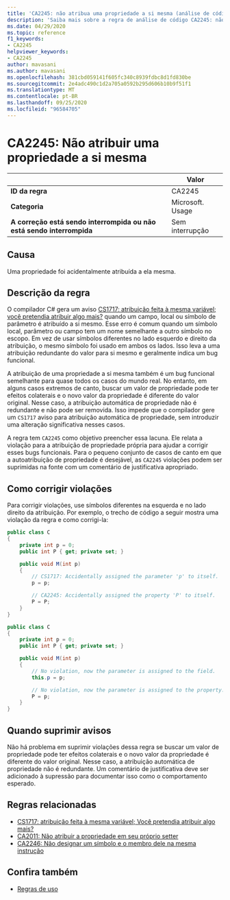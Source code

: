 ```yaml
---
title: 'CA2245: não atribua uma propriedade a si mesma (análise de código)'
description: 'Saiba mais sobre a regra de análise de código CA2245: não atribua uma propriedade a ela mesma'
ms.date: 04/29/2020
ms.topic: reference
f1_keywords:
- CA2245
helpviewer_keywords:
- CA2245
author: mavasani
ms.author: mavasani
ms.openlocfilehash: 381cbd059141f605fc340c8939fdbc8d1fd830be
ms.sourcegitcommit: 2e4adc490c1d2a705a0592b295d606b10b9f51f1
ms.translationtype: MT
ms.contentlocale: pt-BR
ms.lasthandoff: 09/25/2020
ms.locfileid: "96584705"
---
```

# <a name="ca2245-do-not-assign-a-property-to-itself"></a>CA2245: Não atribuir uma propriedade a si mesma

| | Valor |
|-|-|
| **ID da regra** |CA2245|
| **Categoria** |Microsoft. Usage|
| **A correção está sendo interrompida ou não está sendo interrompida** |Sem interrupção|

## <a name="cause"></a>Causa

Uma propriedade foi acidentalmente atribuída a ela mesma.

## <a name="rule-description"></a>Descrição da regra

O compilador C# gera um aviso [CS1717: atribuição feita à mesma variável; você pretendia atribuir algo mais?](../../../csharp/misc/cs1717.md) quando um campo, local ou símbolo de parâmetro é atribuído a si mesmo. Esse erro é comum quando um símbolo local, parâmetro ou campo tem um nome semelhante a outro símbolo no escopo. Em vez de usar símbolos diferentes no lado esquerdo e direito da atribuição, o mesmo símbolo foi usado em ambos os lados. Isso leva a uma atribuição redundante do valor para si mesmo e geralmente indica um bug funcional.

A atribuição de uma propriedade a si mesma também é um bug funcional semelhante para quase todos os casos do mundo real. No entanto, em alguns casos extremos de canto, buscar um valor de propriedade pode ter efeitos colaterais e o novo valor da propriedade é diferente do valor original. Nesse caso, a atribuição automática de propriedade não é redundante e não pode ser removida. Isso impede que o compilador gere um `CS1717` aviso para atribuição automática de propriedade, sem introduzir uma alteração significativa nesses casos.

A regra tem `CA2245` como objetivo preencher essa lacuna. Ele relata a violação para a atribuição de propriedade própria para ajudar a corrigir esses bugs funcionais. Para o pequeno conjunto de casos de canto em que a autoatribuição de propriedade é desejável, as `CA2245` violações podem ser suprimidas na fonte com um comentário de justificativa apropriado.

## <a name="how-to-fix-violations"></a>Como corrigir violações

Para corrigir violações, use símbolos diferentes na esquerda e no lado direito da atribuição. Por exemplo, o trecho de código a seguir mostra uma violação da regra e como corrigi-la:

```csharp
public class C
{
    private int p = 0;
    public int P { get; private set; }

    public void M(int p)
    {
        // CS1717: Accidentally assigned the parameter 'p' to itself.
        p = p;

        // CA2245: Accidentally assigned the property 'P' to itself.
        P = P;
    }
}
```

```csharp
public class C
{
    private int p = 0;
    public int P { get; private set; }

    public void M(int p)
    {
        // No violation, now the parameter is assigned to the field.
        this.p = p;

        // No violation, now the parameter is assigned to the property.
        P = p;
    }
}
```

## <a name="when-to-suppress-warnings"></a>Quando suprimir avisos

Não há problema em suprimir violações dessa regra se buscar um valor de propriedade pode ter efeitos colaterais e o novo valor da propriedade é diferente do valor original. Nesse caso, a atribuição automática de propriedade não é redundante. Um comentário de justificativa deve ser adicionado à supressão para documentar isso como o comportamento esperado.

## <a name="related-rules"></a>Regras relacionadas

- [CS1717: atribuição feita à mesma variável; Você pretendia atribuir algo mais?](../../../csharp/misc/cs1717.md)
- [CA2011: Não atribuir a propriedade em seu próprio setter](ca2011.md)
- [CA2246: Não designar um símbolo e o membro dele na mesma instrução](ca2246.md)

## <a name="see-also"></a>Confira também

- [Regras de uso](usage-warnings.md)
